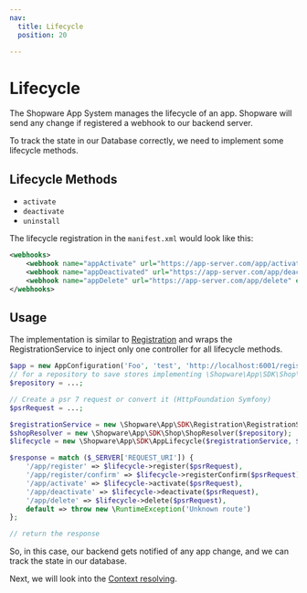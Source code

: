 ```yaml
---
nav:
  title: Lifecycle
  position: 20

---
```


# Lifecycle

The Shopware App System manages the lifecycle of an app.
Shopware will send any change if registered a webhook to our backend server.

To track the state in our Database correctly, we need to implement some lifecycle methods.

## Lifecycle Methods

* `activate`
* `deactivate`
* `uninstall`

The lifecycle registration in the `manifest.xml` would look like this:

```xml
<webhooks>
    <webhook name="appActivate" url="https://app-server.com/app/activate" event="app.activated"/>
    <webhook name="appDeactivated" url="https://app-server.com/app/deactivated" event="app.deactivated"/>
    <webhook name="appDelete" url="https://app-server.com/app/delete" event="app.deleted"/>
</webhooks>
```

## Usage

The implementation is similar to [Registration](./01-getting_started)
and wraps the RegistrationService to inject only one controller for all lifecycle methods.

```php
$app = new AppConfiguration('Foo', 'test', 'http://localhost:6001/register/callback');
// for a repository to save stores implementing \Shopware\App\SDK\Shop\ShopRepositoryInterface, see FileShopRepository as an example
$repository = ...;

// Create a psr 7 request or convert it (HttpFoundation Symfony)
$psrRequest = ...;

$registrationService = new \Shopware\App\SDK\Registration\RegistrationService($app, $repository);
$shopResolver = new \Shopware\App\SDK\Shop\ShopResolver($repository);
$lifecycle = new \Shopware\App\SDK\AppLifecycle($registrationService, $shopResolver, $repository);

$response = match ($_SERVER['REQUEST_URI']) {
    '/app/register' => $lifecycle->register($psrRequest),
    '/app/register/confirm' => $lifecycle->registerConfirm($psrRequest),
    '/app/activate' => $lifecycle->activate($psrRequest),
    '/app/deactivate' => $lifecycle->deactivate($psrRequest),
    '/app/delete' => $lifecycle->delete($psrRequest),
    default => throw new \RuntimeException('Unknown route')
};

// return the response
```

So, in this case, our backend gets notified of any app change, and we can track the state in our database.

Next, we will look into the [Context resolving](./03-context).
